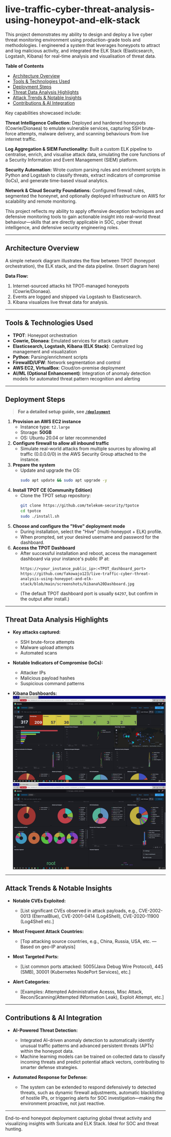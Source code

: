 # live-traffic-cyber-threat-analysis-using-honeypot-and-elk-stack
This project demonstrates my ability to design and deploy a live cyber threat monitoring environment using production-grade tools and methodologies. I engineered a system that leverages honeypots to attract and log malicious activity, and integrated the ELK Stack (Elasticsearch, Logstash, Kibana) for real-time analysis and visualisation of threat data.

**Table of Contents**
- [Architecture Overview](#architecture-overview)
- [Tools & Technologies Used](#tools--technologies-used)
- [Deployment Steps](#deployment-steps)
- [Threat Data Analysis Highlights](#threat-data-analysis-highlights)
- [Attack Trends & Notable Insights](#attack-trends--notable-insights)
- [Contributions & AI Integration](#contributions--ai-integration)

Key capabilities showcased include:

**Threat Intelligence Collection:** Deployed and hardened honeypots (Cowrie/Dionaea) to emulate vulnerable services, capturing SSH brute-force attempts, malware delivery, and scanning behaviours from live internet traffic.

**Log Aggregation & SIEM Functionality:** Built a custom ELK pipeline to centralise, enrich, and visualise attack data, simulating the core functions of a Security Information and Event Management (SIEM) platform.

**Security Automation:** Wrote custom parsing rules and enrichment scripts in Python and Logstash to classify threats, extract indicators of compromise (IoCs), and generate time-based visual analytics.

**Network & Cloud Security Foundations:** Configured firewall rules, segmented the honeynet, and optionally deployed infrastructure on AWS for scalability and remote monitoring.

This project reflects my ability to apply offensive deception techniques and defensive monitoring tools to gain actionable insight into real-world threat behaviour—skills that are directly applicable in SOC, cyber threat intelligence, and defensive security engineering roles.

---

## Architecture Overview

A simple network diagram illustrates the flow between TPOT (honeypot orchestration), the ELK stack, and the data pipeline. (Insert diagram here)

**Data Flow:**  
1. Internet-sourced attacks hit TPOT-managed honeypots (Cowrie/Dionaea).  
2. Events are logged and shipped via Logstash to Elasticsearch.  
3. Kibana visualizes live threat data for analysis.

---

## Tools & Technologies Used

- **TPOT**: Honeypot orchestration
- **Cowrie, Dionaea**: Emulated services for attack capture
- **Elasticsearch, Logstash, Kibana (ELK Stack)**: Centralized log management and visualization
- **Python**: Parsing/enrichment scripts
- **FirewallD/UFW**: Network segmentation and control
- **AWS EC2, VirtualBox**: Cloud/on-premise deployment
- **AI/ML (Optional Enhancement)**: Integration of anomaly detection models for automated threat pattern recognition and alerting

---

## Deployment Steps

> **For a detailed setup guide, see [`/deployment`](./deployment)**

1. **Provision an AWS EC2 instance**  
   - Instance type: `t2.large`  
   - Storage: **50GB**  
   - OS: Ubuntu 20.04 or later recommended  
2. **Configure firewall to allow all inbound traffic**  
   - Simulate real-world attacks from multiple sources by allowing all traffic (0.0.0.0/0) in the AWS Security Group attached to the instance.
3. **Prepare the system**  
   - Update and upgrade the OS:
     ```bash
     sudo apt update && sudo apt upgrade -y
     ```
4. **Install TPOT CE (Community Edition)**
   - Clone the TPOT setup repository:
     ```bash
     git clone https://github.com/telekom-security/tpotce
     cd tpotce
     sudo ./install.sh
     ```
5. **Choose and configure the "Hive" deployment mode**
   - During installation, select the "Hive" (multi-honeypot + ELK) profile.
   - When prompted, set your desired username and password for the dashboard.
6. **Access the TPOT Dashboard**
   - After successful installation and reboot, access the management dashboard via your instance's public IP at:
     ```
     https://<your_instance_public_ip>:<TPOT_dashboard_port>
     https://github.com/fakowajo123/live-traffic-cyber-threat-analysis-using-honeypot-and-elk-stack/blob/main/screenshots/kibana%20Dashboard.jpg
     ```
   - (The default TPOT dashboard port is usually `64297`, but confirm in the output after install.)

---

## Threat Data Analysis Highlights

- **Key attacks captured:**  
  - SSH brute-force attempts  
  - Malware upload attempts  
  - Automated scans

- **Notable Indicators of Compromise (IoCs):**  
  - Attacker IPs  
  - Malicious payload hashes  
  - Suspicious command patterns

- **Kibana Dashboards:**  
  ![Kibana Dashboard ](https://github.com/fakowajo123/live-traffic-cyber-threat-analysis-using-honeypot-and-elk-stack/blob/main/screenshots/Kibana%20Dashboard.jpg)
  ![Kibana Dashboard ](https://github.com/fakowajo123/live-traffic-cyber-threat-analysis-using-honeypot-and-elk-stack/blob/main/screenshots/Kibana%20Dashboard..jpg)
---

## Attack Trends & Notable Insights

- **Notable CVEs Exploited:**  
  - [List significant CVEs observed in attack payloads, e.g., CVE-2002-0013 (EternalBlue), CVE-2001-0414 (Log4Shell), CVE-2020-11900 (Log4Shell etc.]

- **Most Frequent Attack Countries:**  
  - [Top attacking source countries, e.g., China, Russia, USA, etc. — Based on geo-IP analysis]

- **Most Targeted Ports:**  
  - [List common ports attacked: 5005(Java Debug Wire Protocol), 445 (SMB), 30001 (Kubernetes NodePort Services), etc.]

- **Alert Categories:**  
  - [Examples: Attempted Administrative Acesss, Misc Attack, Recon/Scanning(Attempted INformation Leak), Exploit Attempt, etc.]

---

## Contributions & AI Integration

- **AI-Powered Threat Detection:**  
  - Integrated AI-driven anomaly detection to automatically identify unusual traffic patterns and advanced persistent threats (APTs) within the honeypot data.  
  - Machine learning models can be trained on collected data to classify incoming threats and predict potential attack vectors, contributing to smarter defense strategies.

- **Automated Response for Defense:**  
  - The system can be extended to respond defensively to detected threats, such as dynamic firewall adjustments, automatic blacklisting of hostile IPs, or triggering alerts for SOC investigation—making the environment proactive, not just reactive.

---

End-to-end honeypot deployment capturing global threat activity and visualizing insights with Suricata and ELK Stack. Ideal for SOC and threat hunting.
